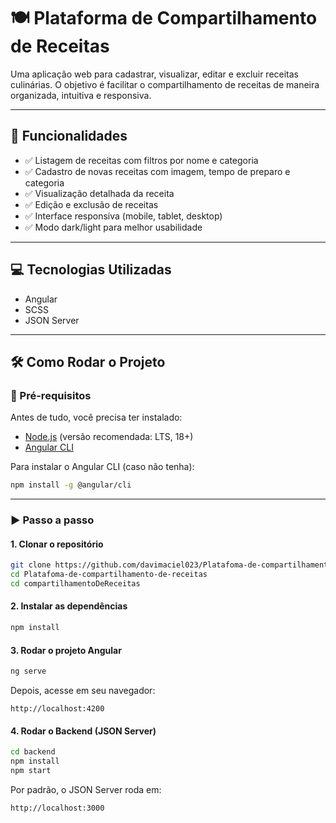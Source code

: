 # 🍽️ Plataforma de Compartilhamento de Receitas

Uma aplicação web para cadastrar, visualizar, editar e excluir receitas culinárias. O objetivo é facilitar o compartilhamento de receitas de maneira organizada, intuitiva e responsiva.

---

## 🚀 Funcionalidades

- ✅ Listagem de receitas com filtros por nome e categoria  
- ✅ Cadastro de novas receitas com imagem, tempo de preparo e categoria  
- ✅ Visualização detalhada da receita  
- ✅ Edição e exclusão de receitas  
- ✅ Interface responsiva (mobile, tablet, desktop)  
- ✅ Modo dark/light para melhor usabilidade  

---

## 💻 Tecnologias Utilizadas

- Angular  
- SCSS  
- JSON Server  

---

## 🛠️ Como Rodar o Projeto

### 🔧 Pré-requisitos

Antes de tudo, você precisa ter instalado:

- [Node.js](https://nodejs.org/) (versão recomendada: LTS, 18+)
- [Angular CLI](https://angular.io/cli)

Para instalar o Angular CLI (caso não tenha):

```bash
npm install -g @angular/cli
```

---

### ▶️ Passo a passo

#### 1. Clonar o repositório

```bash
git clone https://github.com/davimaciel023/Platafoma-de-compartilhamento-de-receitas.git
cd Platafoma-de-compartilhamento-de-receitas
cd compartilhamentoDeReceitas
```

#### 2. Instalar as dependências

```bash
npm install
```

#### 3. Rodar o projeto Angular

```bash
ng serve
```

Depois, acesse em seu navegador:

```
http://localhost:4200
```

#### 4. Rodar o Backend (JSON Server)

```bash
cd backend
npm install
npm start
```

Por padrão, o JSON Server roda em:

```
http://localhost:3000
```
